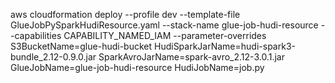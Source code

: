 aws cloudformation deploy --profile dev --template-file GlueJobPySparkHudiResource.yaml --stack-name glue-job-hudi-resource --capabilities CAPABILITY_NAMED_IAM --parameter-overrides S3BucketName=glue-hudi-bucket HudiSparkJarName=hudi-spark3-bundle_2.12-0.9.0.jar SparkAvroJarName=spark-avro_2.12-3.0.1.jar GlueJobName=glue-job-hudi-resource HudiJobName=job.py

